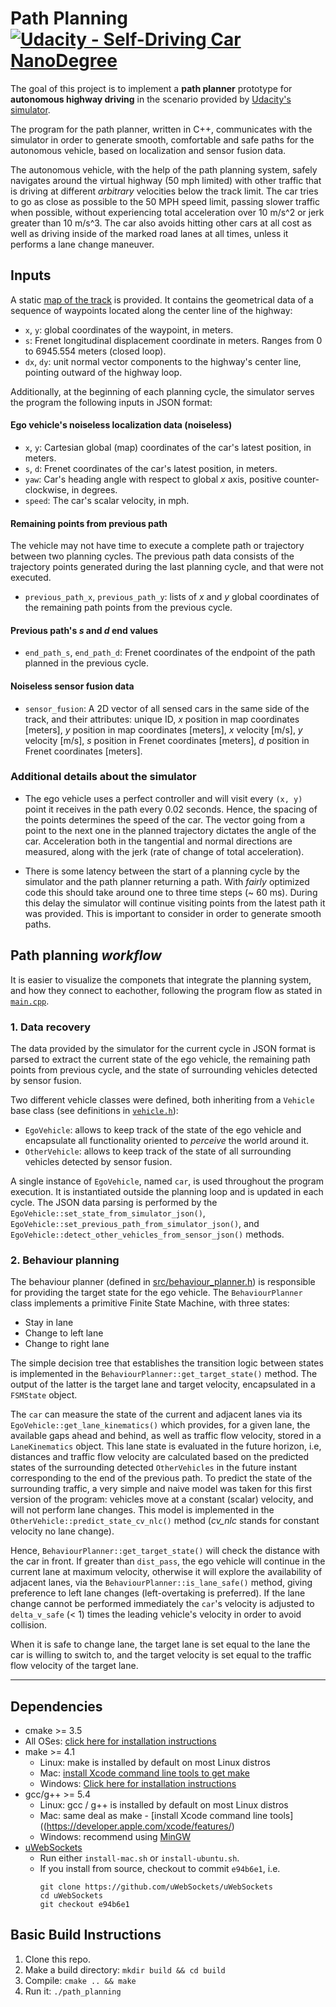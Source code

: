 # **Path Planning**  [![Udacity - Self-Driving Car NanoDegree](https://s3.amazonaws.com/udacity-sdc/github/shield-carnd.svg)](http://www.udacity.com/drive)
[//]: # (Image References)
[placeholder]: ./img/placeholder.png

The goal of this project is to implement a **path planner** prototype for **autonomous highway driving** in the scenario provided by [Udacity's simulator](https://github.com/udacity/self-driving-car-sim/releases).

The program for the path planner, written in C++, communicates with the simulator in order to generate smooth, comfortable and safe paths for the autonomous vehicle, based on localization and sensor fusion data.

The autonomous vehicle, with the help of the path planning system, safely navigates around the virtual highway (50 mph limited) with other traffic that is driving at different *arbitrary* velocities below the track limit. The car tries to go as close as possible to the 50 MPH speed limit, passing slower traffic when possible, without experiencing total acceleration over 10 m/s^2 or jerk greater than 10 m/s^3. The car also avoids hitting other cars at all cost as well as driving inside of the marked road lanes at all times, unless it performs a lane change maneuver.

## Inputs

A static [map of the track](data/higway_map.csv) is provided. It contains the geometrical data of a sequence of waypoints located along the center line of the highway:

* `x`, `y`: global coordinates of the waypoint, in meters.
* `s`: Frenet longitudinal displacement coordinate in meters. Ranges from 0 to 6945.554 meters (closed loop).
* `dx`, `dy`: unit normal vector components to the highway's center line, pointing outward of the highway loop.

Additionally, at the beginning of each planning cycle, the simulator serves the program the following inputs in JSON format:

#### Ego vehicle's noiseless localization data (noiseless)

* `x`, `y`: Cartesian global (map) coordinates of the car's latest position, in meters.
* `s`, `d`: Frenet coordinates of the car's latest position, in meters.
* `yaw`: Car's heading angle with respect to global *x* axis, positive counter-clockwise, in degrees.
* `speed`: The car's scalar velocity, in mph.

#### Remaining points from previous path

The vehicle may not have time to execute a complete path or trajectory between two planning cycles. The previous path data consists of the trajectory points generated during the last planning cycle, and that were not executed.

*  `previous_path_x`, `previous_path_y`: lists of *x* and *y* global coordinates of the remaining path points from the previous cycle.

#### Previous path's *s* and *d* end values

* `end_path_s`, `end_path_d`: Frenet coordinates of the endpoint of the path planned in the previous cycle.

#### Noiseless sensor fusion data

* `sensor_fusion`: A 2D vector of all sensed cars in the same side of the track, and their attributes: unique ID, *x* position in map coordinates [meters], *y* position in map coordinates [meters], *x* velocity [m/s], *y* velocity [m/s], *s* position in Frenet coordinates [meters], *d* position in Frenet coordinates [meters]. 

### Additional details about the simulator

* The ego vehicle uses a perfect controller and will visit every `(x, y)` point it receives in the path every 0.02 seconds. Hence, the spacing of the points determines the speed of the car. The vector going from a point to the next one in the planned trajectory dictates the angle of the car. Acceleration both in the tangential and normal directions are measured, along with the jerk (rate of change of total acceleration).

* There is some latency between the start of a planning cycle by the simulator and the path planner returning a path. With *fairly* optimized code this should take around one to three time steps (~ 60 ms). During this delay the simulator will continue visiting points from the latest path it was provided. This is important to consider in order to generate smooth paths.

### 

## Path planning *workflow*

It is easier to visualize the componets that integrate the planning system, and how they connect to eachother, following the program flow as stated in [`main.cpp`](src/main.cpp).

### 1. Data recovery

The data provided by the simulator for the current cycle in JSON format is parsed to extract the current state of the ego vehicle, the remaining path points from previous cycle, and the state of surrounding vehicles detected by sensor fusion.

Two different vehicle classes were defined, both inheriting from a `Vehicle` base class (see definitions in [`vehicle.h`](src/vehicle.h)):

* `EgoVehicle`: allows to keep track of the state of the ego vehicle and encapsulate all functionality oriented to *perceive* the world around it.
* `OtherVehicle`: allows to keep track of the state of all surrounding vehicles detected by sensor fusion.

A single instance of `EgoVehicle`, named `car`, is used throughout the program execution. It is instantiated outside the planning loop and is updated in each cycle. The JSON data parsing is performed by the `EgoVehicle::set_state_from_simulator_json()`, `EgoVehicle::set_previous_path_from_simulator_json()`, and `EgoVehicle::detect_other_vehicles_from_sensor_json()` methods.

### 2. Behaviour planning

The behaviour planner (defined in [src/behaviour_planner.h](src/behaviour_planner.h)) is responsible for providing the target state for the ego vehicle. The `BehaviourPlanner` class implements a primitive Finite State Machine, with three states: 

* Stay in lane
* Change to left lane
* Change to right lane

The simple decision tree that establishes the transition logic between states is implemented in the `BehaviourPlanner::get_target_state()` method. The output of the latter is the target lane and target velocity, encapsulated in a `FSMState` object.

The `car` can measure the state of the current and adjacent lanes via its `EgoVehicle::get_lane_kinematics()` which provides, for a given lane, the available gaps ahead and behind, as well as traffic flow velocity, stored in a `LaneKinematics` object. This lane state is evaluated in the future horizon, i.e, distances and traffic flow velocity are calculated based on the predicted states of the surrounding detected `OtherVehicles` in the future instant corresponding to the end of the previous path. To predict the state of the surrounding traffic, a very simple and naive model was taken for this first version of the program: vehicles move at a constant (scalar) velocity, and will not perform lane changes. This model is implemented in the `OtherVehicle::predict_state_cv_nlc()` method (*cv_nlc* stands for constant velocity no lane change).

Hence, `BehaviourPlanner::get_target_state()` will check the distance with the car in front. If greater than `dist_pass`, the ego vehicle will continue in the current lane at maximum velocity, otherwise it will explore the availability of adjacent lanes, via the `BehaviourPlanner::is_lane_safe()` method, giving preference to left lane changes (left-overtaking is preferred). If the lane change cannot be performed immediately the `car`'s velocity is adjusted to `delta_v_safe` (< 1) times the leading vehicle's velocity in order to avoid collision.

When it is safe to change lane, the target lane is set equal to the lane the car is willing to switch to, and the target velocity is set equal to the traffic flow velocity of the target lane.

---

## Dependencies

* cmake >= 3.5
 * All OSes: [click here for installation instructions](https://cmake.org/install/)
* make >= 4.1
  * Linux: make is installed by default on most Linux distros
  * Mac: [install Xcode command line tools to get make](https://developer.apple.com/xcode/features/)
  * Windows: [Click here for installation instructions](http://gnuwin32.sourceforge.net/packages/make.htm)
* gcc/g++ >= 5.4
  * Linux: gcc / g++ is installed by default on most Linux distros
  * Mac: same deal as make - [install Xcode command line tools]((https://developer.apple.com/xcode/features/)
  * Windows: recommend using [MinGW](http://www.mingw.org/)
* [uWebSockets](https://github.com/uWebSockets/uWebSockets)
  * Run either `install-mac.sh` or `install-ubuntu.sh`.
  * If you install from source, checkout to commit `e94b6e1`, i.e.
    ```
    git clone https://github.com/uWebSockets/uWebSockets 
    cd uWebSockets
    git checkout e94b6e1

## Basic Build Instructions

1. Clone this repo.
2. Make a build directory: `mkdir build && cd build`
3. Compile: `cmake .. && make`
4. Run it: `./path_planning`
